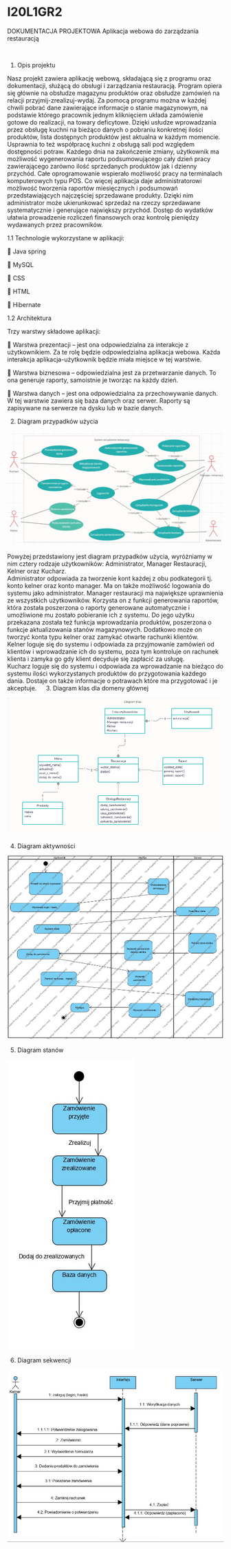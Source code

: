 # I20L1GR2
 
DOKUMENTACJA PROJEKTOWA
Aplikacja webowa do zarządzania restauracją
 
 
1.	Opis projektu 

Nasz projekt zawiera aplikację webową, składającą się z programu oraz dokumentacji, służącą do obsługi i zarządzania restauracją.
Program opiera się głównie na obsłudze magazynu produktów oraz obsłudze zamówień na relacji przyjmij-zrealizuj-wydaj.
Za pomocą programu można w każdej chwili pobrać dane zawierające informacje o stanie magazynowym, 
na podstawie którego pracownik jednym kliknięciem układa zamówienie gotowe do realizacji, na towary deficytowe. 
Dzięki usłudze wprowadzania przez obsługę kuchni na bieżąco danych o pobraniu konkretnej ilości produktów, 
lista dostępnych produktów jest aktualna w każdym momencie. Usprawnia to też współpracę kuchni z obsługą sali pod względem dostępności potraw.
Każdego dnia na zakończenie zmiany, użytkownik ma możliwość wygenerowania raportu podsumowującego cały dzień pracy 
zawierającego zarówno ilość sprzedanych produktów jak i dzienny przychód. 
Całe oprogramowanie wspierało możliwość pracy na terminalach komputerowych typu POS.
Co więcej aplikacja daje administratorowi możliwość tworzenia raportów miesięcznych i podsumowań przedstawiających najczęściej sprzedawane
produkty. Dzięki nim administrator może ukierunkować sprzedaż na rzeczy sprzedawane systematycznie i generujące największy przychód.
Dostęp do wydatków ułatwia prowadzenie rozliczeń finansowych oraz kontrolę pieniędzy wydawanych przez pracowników. 


1.1	Technologie wykorzystane w aplikacji:

	Java spring

	MySQL

	CSS

	HTML

	Hibernate

1.2	Architektura

Trzy warstwy składowe aplikacji:

	Warstwa prezentacji – jest ona odpowiedzialna za interakcje z użytkownikiem.
Za te rolę będzie odpowiedzialna aplikacja webowa. Każda interakcja aplikacja-użytkownik będzie miała miejsce w tej warstwie. 

	Warstwa biznesowa – odpowiedzialna jest za przetwarzanie danych.
To ona generuje raporty, samoistnie je tworząc na każdy dzień. 

	Warstwa danych – jest ona odpowiedzialna za przechowywanie danych. 
W tej warstwie zawiera się baza danych oraz serwer. Raporty są zapisywane na serwerze na dysku lub w bazie danych.
 

2.	Diagram przypadków użycia

![alt text](https://github.com/JakubKozimorStudy/I20L1GR2/blob/master/Diagram_przypadkow_uzycia.jfif)

Powyżej przedstawiony jest diagram przypadków użycia, wyróżniamy w nim cztery rodzaje użytkowników: Administrator, Manager Restauracji, Kelner oraz Kucharz. 	
Administrator odpowiada za tworzenie kont każdej z obu podkategorii tj. konto kelner oraz konto manager. 
Ma on także możliwość logowania do systemu jako administrator. 
Manager restauracji ma największe uprawnienia ze wszystkich użytkowników. Korzysta on z funkcji generowania raportów, 
która została poszerzona o raporty generowane automatycznie i umożliwione mu zostało pobieranie ich z systemu. Do jego użytku przekazana 
została też funkcja wprowadzania produktów, poszerzona o funkcje aktualizowania stanów magazynowych. Dodatkowo może on tworzyć konta typu kelner oraz zamykać otwarte rachunki klientów. 	
Kelner loguje się do systemu i odpowiada za przyjmowanie zamówień od klientów i wprowadzanie ich do systemu, 
poza tym kontroluje on rachunek klienta i zamyka go gdy klient decyduje się zapłacić za usługę.  
Kucharz loguje się do systemu i odpowiada za wprowadzanie na bieżąco do systemu ilości wykorzystanych produktów do przygotowania 
każdego dania. Dostaje on także informacje o potrawach które ma przygotować i je akceptuje.
 
3.	Diagram klas dla domeny głównej

![alt text](https://github.com/JakubKozimorStudy/I20L1GR2/blob/master/diagram%20klas.png)
 
4.	Diagram aktywności 

![alt text](https://github.com/JakubKozimorStudy/I20L1GR2/blob/master/diagakt.jpg)
 
5.	Diagram stanów

![alt text](https://github.com/JakubKozimorStudy/I20L1GR2/blob/master/state2.JPG)
 
6.	Diagram sekwencji

![alt text](https://github.com/JakubKozimorStudy/I20L1GR2/blob/master/sekw.JPG)
 
